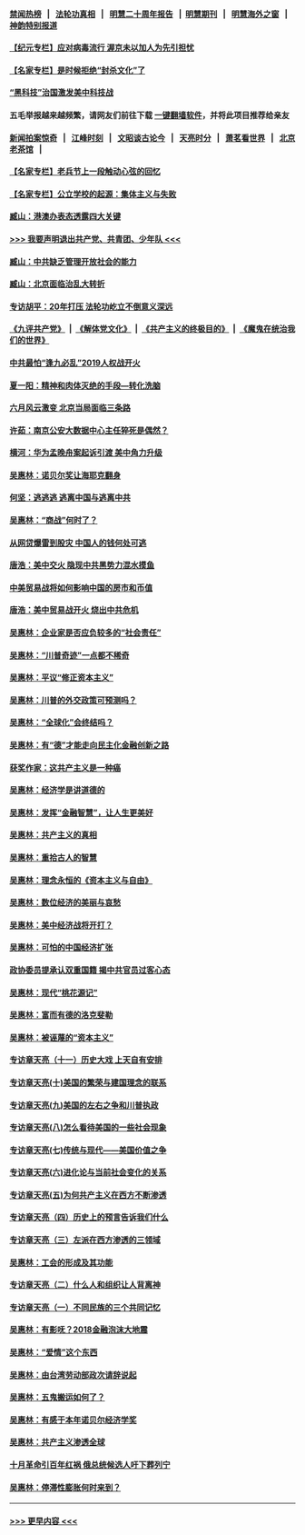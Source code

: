 #### [禁闻热榜](热点新闻.md?=0)  &nbsp;&nbsp;|&nbsp;&nbsp; [法轮功真相](https://github.com/gfw-breaker/truth/blob/master/README.md?=0) &nbsp;&nbsp;|&nbsp;&nbsp; [明慧二十周年报告](https://github.com/gfw-breaker/mh-reports/blob/master/README.md?=0) &nbsp;&nbsp;|&nbsp;&nbsp;[明慧期刊](https://github.com/gfw-breaker/mh-qikan) &nbsp;&nbsp;|&nbsp;&nbsp; [明慧海外之窗](https://github.com/gfw-breaker/mh-news/blob/master/README.md?=0) &nbsp;&nbsp;|&nbsp;&nbsp; [神韵特别报道](https://github.com/gfw-breaker/mh-news/blob/master/shenyun.md?=0)
#### [【纪元专栏】应对病毒流行 渥京未以加人为先引担忧](../pages/nsc423/n11875714.md?t=03160002) 
#### [【名家专栏】是时候拒绝“封杀文化”了](../pages/nsc423/n11814093.md?t=03160002) 
#### [“黑科技”治国激发美中科技战](../pages/nsc423/n11638056.md?t=03160002) 
#### 五毛举报越来越频繁，请网友们前往下载 [一键翻墙软件](https://github.com/gfw-breaker/ssr-accounts)，并将此项目推荐给亲友
#### [新闻拍案惊奇](https://github.com/gfw-breaker/banned-news/blob/master/pages/link4.md) &nbsp;&nbsp;|&nbsp;&nbsp; [江峰时刻](https://github.com/gfw-breaker/banned-news/blob/master/pages/link4.md) &nbsp;&nbsp;|&nbsp;&nbsp; [文昭谈古论今](https://github.com/gfw-breaker/banned-news/blob/master/pages/link4.md) &nbsp;&nbsp;|&nbsp;&nbsp; [天亮时分](https://github.com/gfw-breaker/banned-news/blob/master/pages/link4.md) &nbsp;&nbsp;|&nbsp;&nbsp; [萧茗看世界](https://github.com/gfw-breaker/banned-news/blob/master/pages/link4.md) &nbsp;&nbsp;|&nbsp;&nbsp; [北京老茶馆](https://github.com/gfw-breaker/banned-news/blob/master/pages/link4.md) &nbsp;&nbsp;|&nbsp;&nbsp; 
#### [【名家专栏】老兵节上一段触动心弦的回忆](../pages/nsc423/n11646016.md?t=03160002) 
#### [【名家专栏】公立学校的起源：集体主义与失败](../pages/nsc423/n11601833.md?t=03160002) 
#### [臧山：港澳办表态透露四大关键](../pages/nsc423/n11421628.md?t=03160002) 
#### [>>> 我要声明退出共产党、共青团、少年队 <<<](https://github.com/begood0513/goodnews/blob/master/quit/letter.md) 
#### [臧山：中共缺乏管理开放社会的能力](../pages/nsc423/n11407457.md?t=03160002) 
#### [臧山：北京面临治乱大转折](../pages/nsc423/n11406895.md?t=03160002) 
#### [专访胡平：20年打压 法轮功屹立不倒意义深远](../pages/nsc423/n11398800.md?t=03160002) 
#### [《九评共产党》](https://github.com/begood0513/9ping.md/blob/master/README.md) &nbsp;|&nbsp; [《解体党文化》](../../../../jtdwh.md/blob/master/README.md)  &nbsp;|&nbsp; [《共产主义的终极目的》](../../../../gczydzjmd.md/blob/master/README.md) &nbsp;|&nbsp; [《魔鬼在统治我们的世界》](../../../../mgztzwmdsj.md/blob/master/README.md) 
#### [中共最怕“逢九必乱”2019人权战开火](../pages/nsc423/n11385248.md?t=03160002) 
#### [夏一阳：精神和肉体灭绝的手段—转化洗脑](../pages/nsc423/n11368250.md?t=03160002) 
#### [六月风云激变 北京当局面临三条路](../pages/nsc423/n11313668.md?t=03160002) 
#### [许茹：南京公安大数据中心主任猝死是偶然？](../pages/nsc423/n11064744.md?t=03160002) 
#### [横河：华为孟晚舟案起诉引渡 美中角力升级](../pages/nsc423/n11027230.md?t=03160002) 
#### [吴惠林：诺贝尔奖让海耶克翻身](../pages/nsc423/n10890049.md?t=03160002) 
#### [何坚：逃逃逃 逃离中国与逃离中共](../pages/nsc423/n10592891.md?t=03160002) 
#### [吴惠林：“商战”何时了？](../pages/nsc423/n10573558.md?t=03160002) 
#### [从网贷爆雷到股灾 中国人的钱何处可逃](../pages/nsc423/n10572800.md?t=03160002) 
#### [唐浩：美中交火 隐现中共黑势力混水摸鱼](../pages/nsc423/n10544040.md?t=03160002) 
#### [中美贸易战将如何影响中国的房市和币值](../pages/nsc423/n10543697.md?t=03160002) 
#### [唐浩：美中贸易战开火 烧出中共危机](../pages/nsc423/n10540126.md?t=03160002) 
#### [吴惠林：企业家是否应负较多的“社会责任”](../pages/nsc423/n10535022.md?t=03160002) 
#### [吴惠林：“川普奇迹”一点都不稀奇](../pages/nsc423/n10512808.md?t=03160002) 
#### [吴惠林：平议“修正资本主义”](../pages/nsc423/n10495724.md?t=03160002) 
#### [吴惠林：川普的外交政策可预测吗？](../pages/nsc423/n10462387.md?t=03160002) 
#### [吴惠林：“全球化”会终结吗？](../pages/nsc423/n10452838.md?t=03160002) 
#### [吴惠林：有“德”才能走向民主化金融创新之路](../pages/nsc423/n10432292.md?t=03160002) 
#### [获奖作家：这共产主义是一种癌](../pages/nsc423/n10431541.md?t=03160002) 
#### [吴惠林：经济学是讲道德的](../pages/nsc423/n10398014.md?t=03160002) 
#### [吴惠林：发挥“金融智慧”，让人生更美好](../pages/nsc423/n10375019.md?t=03160002) 
#### [吴惠林：共产主义的真相](../pages/nsc423/n10351394.md?t=03160002) 
#### [吴惠林：重拾古人的智慧](../pages/nsc423/n10337691.md?t=03160002) 
#### [吴惠林：理念永恒的《资本主义与自由》](../pages/nsc423/n10316274.md?t=03160002) 
#### [吴惠林：数位经济的美丽与哀愁](../pages/nsc423/n10292946.md?t=03160002) 
#### [吴惠林：美中经济战将开打？](../pages/nsc423/n10258825.md?t=03160002) 
#### [吴惠林：可怕的中国经济扩张](../pages/nsc423/n10219147.md?t=03160002) 
#### [政协委员提承认双重国籍 揭中共官员过客心态](../pages/nsc423/n10208809.md?t=03160002) 
#### [吴惠林：现代“桃花源记”](../pages/nsc423/n10185234.md?t=03160002) 
#### [吴惠林：富而有德的洛克斐勒](../pages/nsc423/n10142264.md?t=03160002) 
#### [吴惠林：被诬蔑的“资本主义”](../pages/nsc423/n10124816.md?t=03160002) 
#### [专访章天亮（十一）历史大戏 上天自有安排](../pages/nsc423/n10094905.md?t=03160002) 
#### [专访章天亮(十)美国的繁荣与建国理念的联系](../pages/nsc423/n10094899.md?t=03160002) 
#### [专访章天亮(九)美国的左右之争和川普执政](../pages/nsc423/n10094889.md?t=03160002) 
#### [专访章天亮(八)怎么看待美国的一些社会现象](../pages/nsc423/n10094857.md?t=03160002) 
#### [专访章天亮(七)传统与现代——美国价值之争](../pages/nsc423/n10093140.md?t=03160002) 
#### [专访章天亮(六)进化论与当前社会变化的关系](../pages/nsc423/n10092036.md?t=03160002) 
#### [专访章天亮(五)为何共产主义在西方不断渗透](../pages/nsc423/n10083620.md?t=03160002) 
#### [专访章天亮（四）历史上的预言告诉我们什么](../pages/nsc423/n10083606.md?t=03160002) 
#### [专访章天亮（三）左派在西方渗透的三领域](../pages/nsc423/n10081115.md?t=03160002) 
#### [吴惠林：工会的形成及其功能](../pages/nsc423/n10080633.md?t=03160002) 
#### [专访章天亮（二）什么人和组织让人背离神](../pages/nsc423/n10076637.md?t=03160002) 
#### [专访章天亮（一）不同民族的三个共同记忆](../pages/nsc423/n10074188.md?t=03160002) 
#### [吴惠林：有影呒？2018金融泡沫大地震](../pages/nsc423/n10040534.md?t=03160002) 
#### [吴惠林：“爱情”这个东西](../pages/nsc423/n10019423.md?t=03160002) 
#### [吴惠林：由台湾劳动部政次请辞说起](../pages/nsc423/n9979679.md?t=03160002) 
#### [吴惠林：五鬼搬运如何了？](../pages/nsc423/n9925338.md?t=03160002) 
#### [吴惠林：有感于本年诺贝尔经济学奖](../pages/nsc423/n9871883.md?t=03160002) 
#### [吴惠林：共产主义渗透全球](../pages/nsc423/n9812748.md?t=03160002) 
#### [十月革命引百年红祸 俄总统候选人吁下葬列宁](../pages/nsc423/n9810182.md?t=03160002) 
#### [吴惠林：停滞性膨胀何时来到？](../pages/nsc423/n9764136.md?t=03160002) 

----
#### [ >>> 更早内容 <<< ](../indexes/nsc423-earlier.md)

